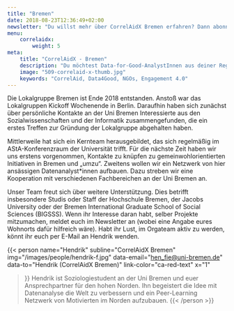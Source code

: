 ```yaml
---
title: "Bremen"
date: 2018-08-23T12:36:49+02:00
newsletter: "Du willst mehr über CorrelAidX Bremen erfahren? Dann abonniere unseren Newsletter!"
menu: 
    correlaidx:
        weight: 5
meta:
    title: "CorrelAidX - Bremen"
    description: "Du möchtest Data-for-Good-AnalystInnen aus deiner Region kennenlernen und zusammen Daten für den guten Zweck nutzen? Mit CorrelAidX bringen wir Data for Good in deine Stadt!"
    image: "509-correlaid-x-thumb.jpg"
    keywords: "CorrelAid, Data4Good, NGOs, Engagement 4.0"
---
```


Die Lokalgruppe Bremen ist Ende 2018 entstanden. Anstoß war das Lokalgruppen Kickoff Wochenende in Berlin. 
Daraufhin haben sich zunächst über persönliche Kontakte an der Uni Bremen Interessierte aus den Sozialwissenschaften 
und der Informatik zusammengefunden, die ein erstes Treffen zur Gründung der Lokalgruppe abgehalten haben.

Mittlerweile hat sich ein Kernteam herausgebildet, das sich regelmäßig im AStA-Konferenzraum der Universität trifft. 
Für die nächste Zeit haben wir uns erstens vorgenommen, Kontakte zu knüpfen zu gemeinwohlorientierten Initiativen in 
Bremen und „umzu“. Zweitens wollen wir ein Netzwerk von hier ansässigen Datenanalyst*innen aufbauen. Dazu streben 
wir eine Kooperation mit verschiedenen Fachbereichen an der Uni Bremen an.

Unser Team freut sich über weitere Unterstützung. Dies betrifft insbesondere Studis oder Staff der Hochschule Bremen, 
der Jacobs University oder der Bremen International Graduate School of Social Sciences (BIGSSS). Wenn ihr 
Interesse daran habt, selber Projekte mitzumachen, meldet euch im Newsletter an (wobei eine Angabe eures Wohnorts 
dafür hilfreich wäre). Habt ihr Lust, im Orgateam aktiv zu werden, könnt ihr euch per E-Mail an Hendrik wenden.



{{< person 
    name="Hendrik"
    subline="CorrelAidX Bremen"
    img="/images/people/hendrik-f.jpg"
    data-email="hen_fie@uni-bremen.de"
    data-to="Hendrik (CorrelAidX Bremen)"
    link-color="ca-red-text"
    x="1"
>}}
Hendrik ist Soziologiestudent an der Uni Bremen und euer Ansprechpartner für den hohen Norden.
Ihn begeistert die Idee mit Datenanalyse die Welt zu verbessern und ein Peer-Learning Netzwerk von 
Motivierten im Norden aufzubauen.
{{< /person >}}
